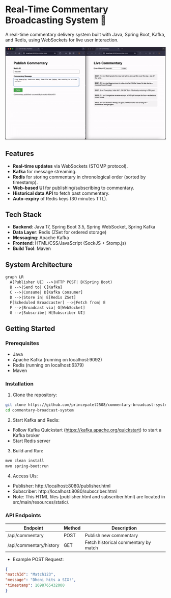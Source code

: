 # Real-Time Commentary Broadcasting System 🚀

A real-time commentary delivery system built with Java, Spring Boot, Kafka, and Redis, using WebSockets for live user interaction.

![Demo](screenshots/Demo2.gif) 

## Features
- **Real-time updates** via WebSockets (STOMP protocol).
- **Kafka** for message streaming.
- **Redis** for storing commentary in chronological order (sorted by timestamp).
- **Web-based UI** for publishing/subscribing to commentary.
- **Historical data API** to fetch past commentary.
- **Auto-expiry** of Redis keys (30 minutes TTL).

## Tech Stack
- **Backend**: Java 17, Spring Boot 3.5, Spring WebSocket, Spring Kafka
- **Data Layer**: Redis (ZSet for ordered storage)
- **Messaging**: Apache Kafka
- **Frontend**: HTML/CSS/JavaScript (SockJS + Stomp.js)
- **Build Tool**: Maven

## System Architecture
```mermaid
graph LR
  A[Publisher UI] -->|HTTP POST| B(Spring Boot)
  B -->|Send to| C[Kafka]
  C -->|Consume| D[Kafka Consumer]
  D -->|Store in| E[Redis ZSet]
  F[Scheduled Broadcaster] -->|Fetch from| E
  F -->|Broadcast via| G[WebSocket]
  G -->|Subscribe| H[Subscriber UI]
```
## Getting Started

### Prerequisites
- Java
- Apache Kafka (running on localhost:9092)
- Redis (running on localhost:6379)
- Maven

### Installation
1. Clone the repository:
```bash
git clone https://github.com/princepatel2508/commentary-broadcast-system.git
cd commentary-broadcast-system
```

2. Start Kafka and Redis:
- Follow Kafka Quickstart (https://kafka.apache.org/quickstart) to start a Kafka broker
- Start Redis server

3. Build and Run:
```bash
mvn clean install
mvn spring-boot:run
```

4. Access UIs:
- Publisher: http://localhost:8080/publisher.html
- Subscriber: http://localhost:8080/subscriber.html
- Note: This HTML files (publisher.html and subscriber.html) are located in src/main/resources/static/.


### API Endpoints
| Endpoint                | Method | Description                          |
|-------------------------|--------|--------------------------------------|
| /api/commentary         | POST   | Publish new commentary               |
| /api/commentary/history | GET    | Fetch historical commentary by match |


- Example POST Request:
```json
{
"matchId": "Match123",
"message": "Dhoni hits a SIX!",
"timestamp": 1698765432000
}
